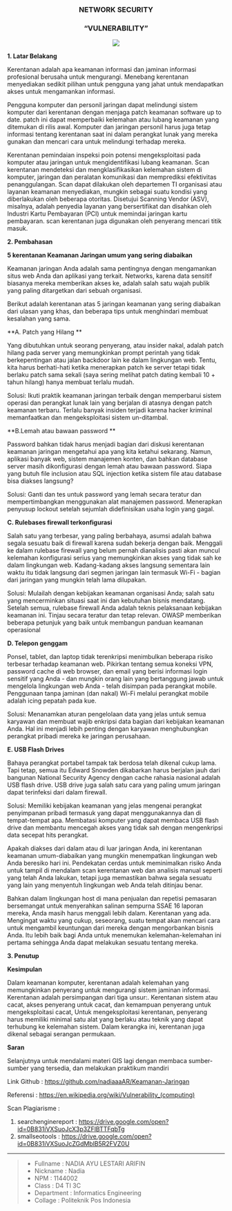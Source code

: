 <h3 align="center">NETWORK SECURITY</h3>
<h3 align="center">
“VULNERABILITY”
</h3>


<p align="center">
  <img src="https://github.com/nadiaaaAR/Keamanan-Jaringan/blob/master/img/backdoor.jpg">
</p>


**1. Latar Belakang**

Kerentanan adalah apa keamanan informasi dan jaminan informasi profesional berusaha untuk mengurangi. Menebang kerentanan menyediakan sedikit pilihan untuk pengguna yang jahat untuk mendapatkan akses untuk mengamankan informasi.

Pengguna komputer dan personil jaringan dapat melindungi sistem komputer dari kerentanan dengan menjaga patch keamanan software up to date. patch ini dapat memperbaiki kelemahan atau lubang keamanan yang ditemukan di rilis awal. Komputer dan jaringan personil harus juga tetap informasi tentang kerentanan saat ini dalam perangkat lunak yang mereka gunakan dan mencari cara untuk melindungi terhadap mereka.

Kerentanan pemindaian inspeksi poin potensi mengeksploitasi pada komputer atau jaringan untuk mengidentifikasi lubang keamanan. Scan kerentanan mendeteksi dan mengklasifikasikan kelemahan sistem di komputer, jaringan dan peralatan komunikasi dan memprediksi efektivitas penanggulangan. Scan dapat dilakukan oleh departemen TI organisasi atau layanan keamanan menyediakan, mungkin sebagai suatu kondisi yang diberlakukan oleh beberapa otoritas. Disetujui Scanning Vendor (ASV), misalnya, adalah penyedia layanan yang bersertifikat dan disahkan oleh Industri Kartu Pembayaran (PCI) untuk memindai jaringan kartu pembayaran. scan kerentanan juga digunakan oleh penyerang mencari titik masuk.




**2. Pembahasan**

**5 kerentanan Keamanan Jaringan umum yang sering diabaikan**

Keamanan jaringan Anda adalah sama pentingnya dengan mengamankan situs web Anda dan aplikasi yang terkait. Networks, karena data sensitif biasanya mereka memberikan akses ke, adalah salah satu wajah publik yang paling ditargetkan dari sebuah organisasi.

Berikut adalah kerentanan atas 5 jaringan keamanan yang sering diabaikan dari ulasan yang khas, dan beberapa tips untuk menghindari membuat kesalahan yang sama.

**A. Patch yang Hilang **

Yang dibutuhkan untuk seorang penyerang, atau insider nakal, adalah patch hilang pada server yang memungkinkan prompt perintah yang tidak berkepentingan atau jalan backdoor lain ke dalam lingkungan web. Tentu, kita harus berhati-hati ketika menerapkan patch ke server tetapi tidak berlaku patch sama sekali (saya sering melihat patch dating kembali 10 + tahun hilang) hanya membuat terlalu mudah.

Solusi: Ikuti praktik keamanan jaringan terbaik dengan memperbarui sistem operasi dan perangkat lunak lain yang berjalan di atasnya dengan patch keamanan terbaru. Terlalu banyak insiden terjadi karena hacker kriminal memanfaatkan dan mengeksploitasi sistem un-ditambal.

**B.Lemah atau bawaan password **

Password bahkan tidak harus menjadi bagian dari diskusi kerentanan keamanan jaringan mengetahui apa yang kita ketahui sekarang. Namun, aplikasi banyak web, sistem manajemen konten, dan bahkan database server masih dikonfigurasi dengan lemah atau bawaan password. Siapa yang butuh file inclusion atau SQL injection ketika sistem file atau database bisa diakses langsung?

Solusi: Ganti dan tes untuk password yang lemah secara teratur dan mempertimbangkan menggunakan alat manajemen password. Menerapkan penyusup lockout setelah sejumlah didefinisikan usaha login yang gagal.

**C. Rulebases firewall terkonfigurasi**

Salah satu yang terbesar, yang paling berbahaya, asumsi adalah bahwa segala sesuatu baik di firewall karena sudah bekerja dengan baik. Menggali ke dalam rulebase firewall yang belum pernah dianalisis pasti akan muncul kelemahan konfigurasi serius yang memungkinkan akses yang tidak sah ke dalam lingkungan web. Kadang-kadang akses langsung sementara lain waktu itu tidak langsung dari segmen jaringan lain termasuk Wi-Fi - bagian dari jaringan yang mungkin telah lama dilupakan.

Solusi: Mulailah dengan kebijakan keamanan organisasi Anda; salah satu yang mencerminkan situasi saat ini dan kebutuhan bisnis mendatang. Setelah semua, rulebase firewall Anda adalah teknis pelaksanaan kebijakan keamanan ini. Tinjau secara teratur dan tetap relevan. OWASP memberikan beberapa petunjuk yang baik untuk membangun panduan keamanan operasional

**D. Telepon genggam**

Ponsel, tablet, dan laptop tidak terenkripsi menimbulkan beberapa risiko terbesar terhadap keamanan web. Pikirkan tentang semua koneksi VPN, password cache di web browser, dan email yang berisi informasi login sensitif yang Anda - dan mungkin orang lain yang bertanggung jawab untuk mengelola lingkungan web Anda - telah disimpan pada perangkat mobile. Penggunaan tanpa jaminan (dan nakal) Wi-Fi melalui perangkat mobile adalah icing pepatah pada kue.
        
Solusi: Menanamkan aturan pengelolaan data yang jelas untuk semua karyawan dan membuat wajib enkripsi data bagian dari kebijakan keamanan Anda. Hal ini menjadi lebih penting dengan karyawan menghubungkan perangkat pribadi mereka ke jaringan perusahaan.


**E. USB Flash Drives**

Bahaya perangkat portabel tampak tak berdosa telah dikenal cukup lama. Tapi tetap, semua itu Edward Snowden dikabarkan harus berjalan jauh dari bangunan National Security Agency dengan cache rahasia nasional adalah USB flash drive. USB drive juga salah satu cara yang paling umum jaringan dapat terinfeksi dari dalam firewall.

Solusi: Memiliki kebijakan keamanan yang jelas mengenai perangkat penyimpanan pribadi termasuk yang dapat menggunakannya dan di tempat-tempat apa. Membatasi komputer yang dapat membaca USB flash drive dan membantu mencegah akses yang tidak sah dengan mengenkripsi data secepat hits perangkat. 

Apakah diakses dari dalam atau di luar jaringan Anda, ini kerentanan keamanan umum-diabaikan yang mungkin menempatkan lingkungan web Anda beresiko hari ini. Pendekatan cerdas untuk meminimalkan risiko Anda untuk tampil di mendalam scan kerentanan web dan analisis manual seperti yang telah Anda lakukan, tetapi juga memastikan bahwa segala sesuatu yang lain yang menyentuh lingkungan web Anda telah ditinjau benar.

Bahkan dalam lingkungan host di mana penjualan dan repetisi pemasaran bersemangat untuk menyerahkan salinan sempurna SSAE 16 laporan mereka, Anda masih harus menggali lebih dalam. Kerentanan yang ada. Mengingat waktu yang cukup, seseorang, suatu tempat akan mencari cara untuk mengambil keuntungan dari mereka dengan mengorbankan bisnis Anda. Itu lebih baik bagi Anda untuk menemukan kelemahan-kelemahan ini pertama sehingga Anda dapat melakukan sesuatu tentang mereka.



**3. Penutup**

**Kesimpulan**

Dalam keamanan komputer, kerentanan adalah kelemahan yang memungkinkan penyerang untuk mengurangi sistem jaminan informasi. Kerentanan adalah persimpangan dari tiga unsur:. Kerentanan sistem atau cacat, akses penyerang untuk cacat, dan kemampuan penyerang untuk mengeksploitasi cacat, Untuk mengeksploitasi kerentanan, penyerang harus memiliki minimal satu alat yang berlaku atau teknik yang dapat terhubung ke kelemahan sistem. Dalam kerangka ini, kerentanan juga dikenal sebagai serangan permukaan.

**Saran**

Selanjutnya untuk mendalami materi GIS lagi dengan membaca sumber-sumber yang tersedia, dan melakukan praktikum mandiri 



Link Github 	            :  https://github.com/nadiaaaAR/Keamanan-Jaringan 

Referensi	                :	 https://en.wikipedia.org/wiki/Vulnerability_(computing) 

Scan Plagiarisme          :
   1.	searchenginereport  :   https://drive.google.com/open?id=0B831iVXSuoJcX3p3ZFlBTTFqbTg  
   2.	smallseotools	      :   https://drive.google.com/open?id=0B831iVXSuoJcZGdMblB5R2FVZ0U 
  
-------


> - Fullname         : NADIA AYU LESTARI ARIFIN
> - Nickname 				 : Nadia
> - NPM		 				   : 1144002
> - Class	 				   : D4 TI 3C
> - Department  		 : Informatics Engineering
> - Collage					 : Politeknik Pos Indonesia



